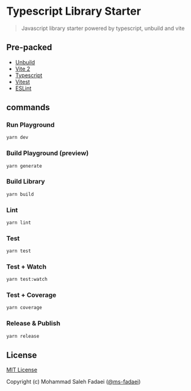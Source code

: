 # Typescript Library Starter
> Javascript library starter powered by typescript, unbuild and vite

## Pre-packed

- [Unbuild](https://github.com/unjs/unbuild)
- [Vite 2](https://github.com/vitejs/vite)
- [Typescript](https://github.com/microsoft/TypeScript)
- [Vitest](https://github.com/vitest-dev/vitest)
- [ESLint](https://github.com/eslint/eslint)

## commands

### Run Playground
```bash
yarn dev
```

### Build Playground (preview)
```bash
yarn generate
```

### Build Library
```bash
yarn build
```

### Lint
```bash
yarn lint
```

### Test
```bash
yarn test
```

### Test + Watch
```bash
yarn test:watch
```

### Test + Coverage
```bash
yarn coverage
```

### Release & Publish
```bash
yarn release
```


## License

[MIT License](./LICENSE)

Copyright (c) Mohammad Saleh Fadaei ([@ms-fadaei](https://github.com/ms-fadaei))
